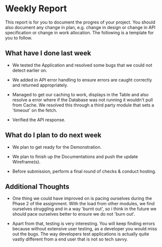 # Weekly Report

This report is for you to document the progres of your project. You should also document any change in plan, e.g. change in design or change in API specification or change in work allocation. The following is a template for you to follow.

## What have I done last week

-   We tested the Application and resolved some bugs that we could not detect earlier on.

-   We added in API error handling to ensure errors are caught correctly and returned appropriately.

-   Managed to get our caching to work, displays in the Table and also resolve a error where if the Database was not running it wouldn't pull from Cache. We resolved this through a third party module that sets a 'timeout' on the fetch.

-   Verified the API response.


## What do I plan to do next week

-   We plan to get ready for the Demonstration.

-   We plan to finish up the Documentations and push the update Wireframe(s).

-   Before submission, perform a final round of checks & conduct hosting.

## Additional Thoughts

-   One thing we could have improved on is pacing ourselves during the Phase 2 of the assignment. With the load from other modules, we find ourselves struggling and in a way 'burnt out', so i think in the future we should pace ourselves better to ensure we do not 'burn out'.

-   Apart from that, testing is very interesting. You will keep finding errors because without extensive user testing, as a developer you would miss out the bugs. The way developers test applications is actually quite vastly different from a end user that is not so tech savvy.